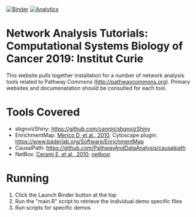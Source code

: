 [![Binder](https://mybinder.org/badge_logo.svg)](https://mybinder.org/v2/gh/cannin/sysbiocancer2019/master?urlpath=rstudio)
[![Analytics](https://ga-beacon.appspot.com/UA-57486113-11/sysbiocancer2019)](https://github.com/cannin/sysbiocancer2019)

# Network Analysis Tutorials: Computational Systems Biology of Cancer 2019: Institut Curie 

This website pulls together installation for a number of network analysis tools related to Pathway Commons (http://pathwaycommons.org). Primary websites and documenatation should be consulted for each tool. 


# Tools Covered 

* sbgnvizShiny: https://github.com/cannin/sbgnvizShiny
* EnrichmentMap: [Merico D, et al., 2010](http://www.ncbi.nlm.nih.gov/pubmed/21085593); Cytoscape plugin: https://www.baderlab.org/Software/EnrichmentMap
* CausalPath: https://github.com/PathwayAndDataAnalysis/causalpath
* NetBox: [Cerami E, et al., 2010](https://www.ncbi.nlm.nih.gov/pubmed/20169195); [netboxr](https://github.com/mil2041/netboxr)

# Running 

1. Click the Launch Binder button at the top 
2. Run the "main.R" script to retrieve the individual demo specific files
3. Run scripts for specific demos 
